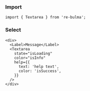   ### Import
  
  `import { Textarea } from 're-bulma';`
  
  ### Select

    <div>
      <Label>Message</Label>
      <Textarea
        state="isLoading"
        color="isInfo"
        help={{
          text: 'help text',
          color: 'isSuccess',
        }}
      />
    </div>
